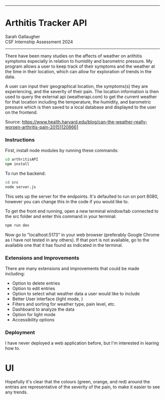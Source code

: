 ***
# Arthitis Tracker API
Sarah Gallaugher \
CSF Internship Assessment 2024
***

There have been many studies on the affects of weather on arithitis symptoms especially in relation to humidity and barometric pressure. My program allows a user to keep track of their symptoms and the weather at the time in their location, which can allow for exploration of trends in the data.

A user can input their geographical location, the symptoms(s) they are experiencing, and the severity of their pain. The location information is then used to query the external api (weatherapi.com) to get the current weather for that location including the temperature, the humidity, and barometric pressure which is then saved to a local database and displayed to the user on the frontend.

Source: https://www.health.harvard.edu/blog/can-the-weather-really-worsen-arthritis-pain-201511208661

### Instructions

First, install node modules by running these commands:
```bash
cd arthritisAPI
npm install
```

To run the backend:
```bash
cd src
node server.js
```

This sets up the server for the endpoints. It's defaulted to run on port 8080, however you can change this in the code if you would like to.

To get the front end running, open a new terminal window/tab connected to the src folder and enter this command in your terminal:
```bash
npm run dev
```

Now go to "localhost:5173" in your web browser (preferably Google Chrome as I have not tested in any others). If that port is not available, go to the available one that it has found as indicated in the terminal.

### Extensions and Improvements

There are many extensions and improvements that could be made including:
- Option to delete entries
- Option to edit entries
- Option to select what weather data a user would like to include
- Better User interface (light mode, )
- Filters and sorting for weather type, pain level, etc.
- Dashboard to analyze the data
- Option for light mode
- Accessibility options

### Deployment

I have never deployed a web application before, but I'm interested in learing how to.

# UI
Hopefully it's clear that the colours (green, orange, and red) around the entries are representative of the severity of the pain, to make it easier to see any trends.
